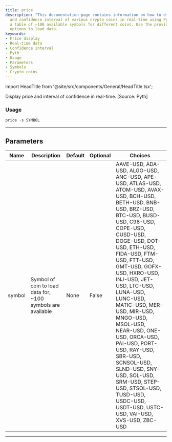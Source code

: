 ```yaml
---
title: price
description: "This documentation page contains information on how to display the price"
  and confidence interval of various crypto coins in real-time using Pyth. It features
  a table of ~100 available symbols for different coins. Use the provided command
  options to load data.
keywords:
- Price display
- Real-time data
- Confidence interval
- Pyth
- Usage
- Parameters
- Symbols
- Crypto coins
---
```


import HeadTitle from '@site/src/components/General/HeadTitle.tsx';

<HeadTitle title="crypto /price - Reference | OpenBB Terminal Docs" />

Display price and interval of confidence in real-time. [Source: Pyth]

### Usage

```python
price -s SYMBOL
```

---

## Parameters

| Name | Description | Default | Optional | Choices |
| ---- | ----------- | ------- | -------- | ------- |
| symbol | Symbol of coin to load data for, ~100 symbols are available | None | False | AAVE-USD, ADA-USD, ALGO-USD, ANC-USD, APE-USD, ATLAS-USD, ATOM-USD, AVAX-USD, BCH-USD, BETH-USD, BNB-USD, BRZ-USD, BTC-USD, BUSD-USD, C98-USD, COPE-USD, CUSD-USD, DOGE-USD, DOT-USD, ETH-USD, FIDA-USD, FTM-USD, FTT-USD, GMT-USD, GOFX-USD, HXRO-USD, INJ-USD, JET-USD, LTC-USD, LUNA-USD, LUNC-USD, MATIC-USD, MER-USD, MIR-USD, MNGO-USD, MSOL-USD, NEAR-USD, ONE-USD, ORCA-USD, PAI-USD, PORT-USD, RAY-USD, SBR-USD, SCNSOL-USD, SLND-USD, SNY-USD, SOL-USD, SRM-USD, STEP-USD, STSOL-USD, TUSD-USD, USDC-USD, USDT-USD, USTC-USD, VAI-USD, XVS-USD, ZBC-USD |

---
